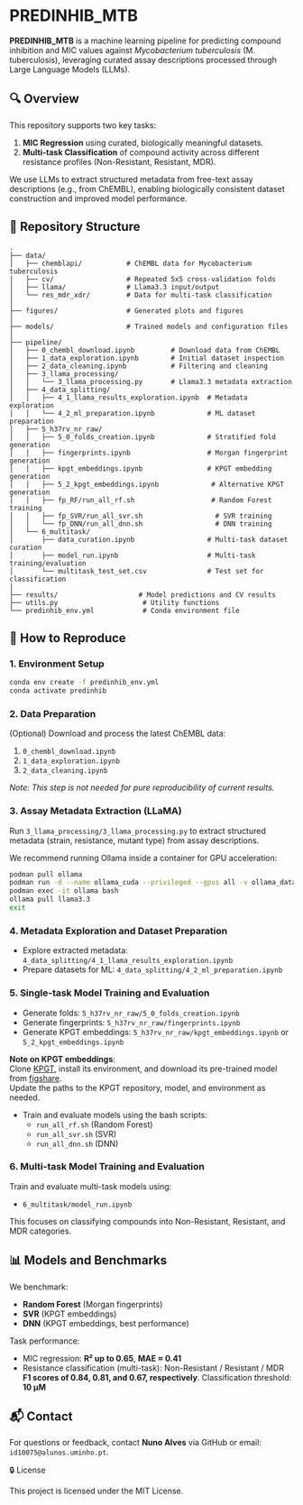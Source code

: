 # PREDINHIB_MTB

**PREDINHIB_MTB** is a machine learning pipeline for predicting compound inhibition and MIC values against *Mycobacterium tuberculosis* (M. tuberculosis), leveraging curated assay descriptions processed through Large Language Models (LLMs).

## 🔍 Overview

This repository supports two key tasks:
1. **MIC Regression** using curated, biologically meaningful datasets.
2. **Multi-task Classification** of compound activity across different resistance profiles (Non-Resistant, Resistant, MDR).

We use LLMs to extract structured metadata from free-text assay descriptions (e.g., from ChEMBL), enabling biologically consistent dataset construction and improved model performance.

## 📁 Repository Structure

```
.
├── data/
│   ├── chemblapi/           # ChEMBL data for Mycobacterium tuberculosis
│   ├── cv/                  # Repeated 5x5 cross-validation folds
│   ├── llama/               # Llama3.3 input/output
│   └── res_mdr_xdr/         # Data for multi-task classification
│
├── figures/                 # Generated plots and figures
│
├── models/                  # Trained models and configuration files
│
├── pipeline/
│   ├── 0_chembl_download.ipynb         # Download data from ChEMBL
│   ├── 1_data_exploration.ipynb        # Initial dataset inspection
│   ├── 2_data_cleaning.ipynb           # Filtering and cleaning
│   ├── 3_llama_processing/
│   │   └── 3_llama_processing.py       # Llama3.3 metadata extraction
│   ├── 4_data_splitting/
│   │   ├── 4_1_llama_results_exploration.ipynb  # Metadata exploration
│   │   └── 4_2_ml_preparation.ipynb             # ML dataset preparation
│   ├── 5_h37rv_nr_raw/
│   │   ├── 5_0_folds_creation.ipynb             # Stratified fold generation
│   │   ├── fingerprints.ipynb                   # Morgan fingerprint generation
│   │   ├── kpgt_embeddings.ipynb                # KPGT embedding generation
│   │   ├── 5_2_kpgt_embeddings.ipynb             # Alternative KPGT generation
│   │   ├── fp_RF/run_all_rf.sh                   # Random Forest training
│   │   ├── fp_SVR/run_all_svr.sh                  # SVR training
│   │   └── fp_DNN/run_all_dnn.sh                  # DNN training
│   └── 6_multitask/
│       ├── data_curation.ipynb                  # Multi-task dataset curation
│       ├── model_run.ipynb                      # Multi-task training/evaluation
│       └── multitask_test_set.csv               # Test set for classification
│
├── results/                    # Model predictions and CV results
├── utils.py                     # Utility functions
└── predinhib_env.yml            # Conda environment file
```

## 🧪 How to Reproduce

### 1. Environment Setup

```bash
conda env create -f predinhib_env.yml
conda activate predinhib
```

### 2. Data Preparation

(Optional) Download and process the latest ChEMBL data:
1. `0_chembl_download.ipynb`
2. `1_data_exploration.ipynb`
3. `2_data_cleaning.ipynb`

*Note: This step is not needed for pure reproducibility of current results.*

### 3. Assay Metadata Extraction (LLaMA)

Run `3_llama_processing/3_llama_processing.py` to extract structured metadata (strain, resistance, mutant type) from assay descriptions.

We recommend running Ollama inside a container for GPU acceleration:

```bash
podman pull ollama
podman run -d --name ollama_cuda --privileged --gpus all -v ollama_data:/root/.ollama -p 11434:11434 docker.io/ollama/ollama
podman exec -it ollama bash
ollama pull llama3.3
exit
```

### 4. Metadata Exploration and Dataset Preparation

- Explore extracted metadata: `4_data_splitting/4_1_llama_results_exploration.ipynb`
- Prepare datasets for ML: `4_data_splitting/4_2_ml_preparation.ipynb`

### 5. Single-task Model Training and Evaluation

- Generate folds: `5_h37rv_nr_raw/5_0_folds_creation.ipynb`
- Generate fingerprints: `5_h37rv_nr_raw/fingerprints.ipynb`
- Generate KPGT embeddings: `5_h37rv_nr_raw/kpgt_embeddings.ipynb` or `5_2_kpgt_embeddings.ipynb`

**Note on KPGT embeddings**:  
Clone [KPGT](https://github.com/lihan97/KPGT.git), install its environment, and download its pre-trained model from [figshare](https://figshare.com/s/d488f30c23946cf6898f?file=35369662).  
Update the paths to the KPGT repository, model, and environment as needed.

- Train and evaluate models using the bash scripts:
  - `run_all_rf.sh` (Random Forest)
  - `run_all_svr.sh` (SVR)
  - `run_all_dnn.sh` (DNN)

### 6. Multi-task Model Training and Evaluation

Train and evaluate multi-task models using:
- `6_multitask/model_run.ipynb`

This focuses on classifying compounds into Non-Resistant, Resistant, and MDR categories.

## 📊 Models and Benchmarks

We benchmark:
- **Random Forest** (Morgan fingerprints)
- **SVR** (KPGT embeddings)
- **DNN** (KPGT embeddings, best performance)

Task performance:
- MIC regression: **R² up to 0.65**, **MAE ≈ 0.41**
- Resistance classification (multi-task): Non-Resistant / Resistant / MDR **F1 scores of 0.84, 0.81, and 0.67, respectively**.
    Classification threshold: **10 µM**

## 📬 Contact

For questions or feedback, contact **Nuno Alves** via GitHub or email: `id10075@alunos.uminho.pt`.

🔒 License

This project is licensed under the MIT License.